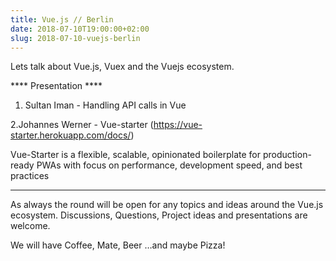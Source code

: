 ```yaml
---
title: Vue.js // Berlin
date: 2018-07-10T19:00:00+02:00
slug: 2018-07-10-vuejs-berlin
---
```


Lets talk about Vue.js, Vuex and the Vuejs ecosystem.

**** Presentation ****

1. Sultan Iman - Handling API calls in Vue

2.Johannes Werner - Vue-starter (https://vue-starter.herokuapp.com/docs/)

Vue-Starter is a flexible, scalable, opinionated boilerplate for production-ready PWAs with focus on performance, development speed, and best practices

************************

As always the round will be open for any topics and ideas around the Vue.js ecosystem. Discussions, Questions, Project ideas and presentations are welcome.

We will have Coffee, Mate, Beer …and maybe Pizza!
